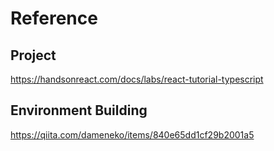 # Reference
## Project
https://handsonreact.com/docs/labs/react-tutorial-typescript

## Environment Building
https://qiita.com/dameneko/items/840e65dd1cf29b2001a5